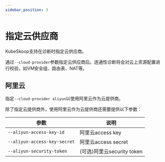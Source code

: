 ```yaml
---
sidebar_position: 3
---
```


# 指定云供应商

KubeSkoop支持在诊断时指定云供应商。

通过`--cloud-provider`参数指定云供应商后。连通性诊断将会对云上资源配置进行校验，如VM安全组、路由表、NAT等。

## 阿里云

指定`--cloud-provider aliyun`以使用阿里云作为云提供商。

除了指定云提供商外，使用阿里云作为云提供商还需要提供以下参数：

| 参数 | 说明 |
| --- | --- |
| `--aliyun-access-key-id`        | 阿里云access key                                                                       |
| `--aliyun-access-key-secret`    | 阿里云access secret                                                                    |
| `--aliyun-security-token`       | (可选)阿里云security token                                                              |
